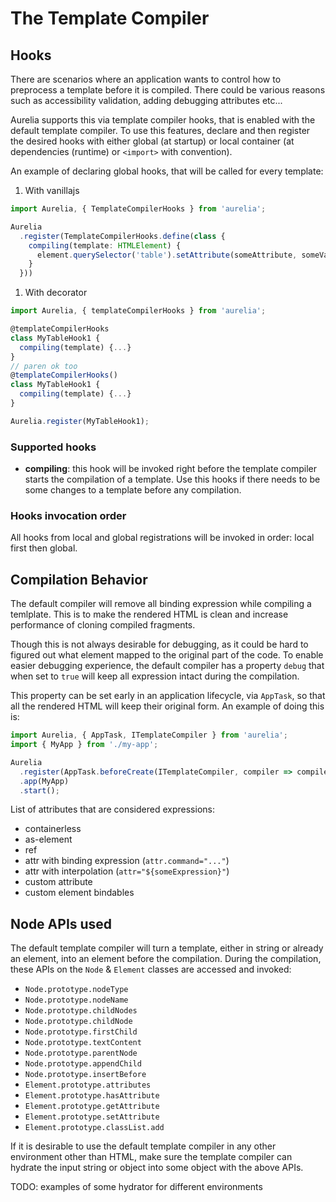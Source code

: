 # The Template Compiler

## Hooks

There are scenarios where an application wants to control how to preprocess a template before it is compiled. There could be various reasons such as accessibility validation, adding debugging attributes etc...

Aurelia supports this via template compiler hooks, that is enabled with the default template compiler. To use this features, declare and then register the desired hooks with either global \(at startup\) or local container \(at dependencies \(runtime\) or `<import>` with convention\).

An example of declaring global hooks, that will be called for every template:

1. With vanillajs

```typescript
import Aurelia, { TemplateCompilerHooks } from 'aurelia';

Aurelia
  .register(TemplateCompilerHooks.define(class {
    compiling(template: HTMLElement) {
      element.querySelector('table').setAttribute(someAttribute, someValue);
    }
  }))
```

1. With decorator

```typescript
import Aurelia, { templateCompilerHooks } from 'aurelia';

@templateCompilerHooks
class MyTableHook1 {
  compiling(template) {...}
}
// paren ok too
@templateCompilerHooks()
class MyTableHook1 {
  compiling(template) {...}
}

Aurelia.register(MyTableHook1);
```

### Supported hooks

* **compiling**: this hook will be invoked right before the template compiler starts the compilation of a template. Use this hooks if there needs to be some changes to a template before any compilation.

### Hooks invocation order

All hooks from local and global registrations will be invoked in order: local first then global.

## Compilation Behavior

The default compiler will remove all binding expression while compiling a temlplate. This is to make the rendered HTML is clean and increase performance of cloning compiled fragments.

Though this is not always desirable for debugging, as it could be hard to figured out what element mapped to the original part of the code. To enable easier debugging experience, the default compiler has a property `debug` that when set to `true` will keep all expression intact during the compilation.

This property can be set early in an application lifecycle, via `AppTask`, so that all the rendered HTML will keep their original form. An example of doing this is:

```typescript
import Aurelia, { AppTask, ITemplateCompiler } from 'aurelia';
import { MyApp } from './my-app';

Aurelia
  .register(AppTask.beforeCreate(ITemplateCompiler, compiler => compiler.debug = true))
  .app(MyApp)
  .start();
```

List of attributes that are considered expressions:

* containerless
* as-element
* ref
* attr with binding expression \(`attr.command="..."`\)
* attr with interpolation \(`attr="${someExpression}"`\)
* custom attribute
* custom element bindables

## Node APIs used

The default template compiler will turn a template, either in string or already an element, into an element before the compilation. During the compilation, these APIs on the `Node` & `Element` classes are accessed and invoked:

* `Node.prototype.nodeType`
* `Node.prototype.nodeName`
* `Node.prototype.childNodes`
* `Node.prototype.childNode`
* `Node.prototype.firstChild`
* `Node.prototype.textContent`
* `Node.prototype.parentNode`
* `Node.prototype.appendChild`
* `Node.prototype.insertBefore`
* `Element.prototype.attributes`
* `Element.prototype.hasAttribute`
* `Element.prototype.getAttribute`
* `Element.prototype.setAttribute`
* `Element.prototype.classList.add`

If it is desirable to use the default template compiler in any other environment other than HTML, make sure the template compiler can hydrate the input string or object into some object with the above APIs.

TODO: examples of some hydrator for different environments

